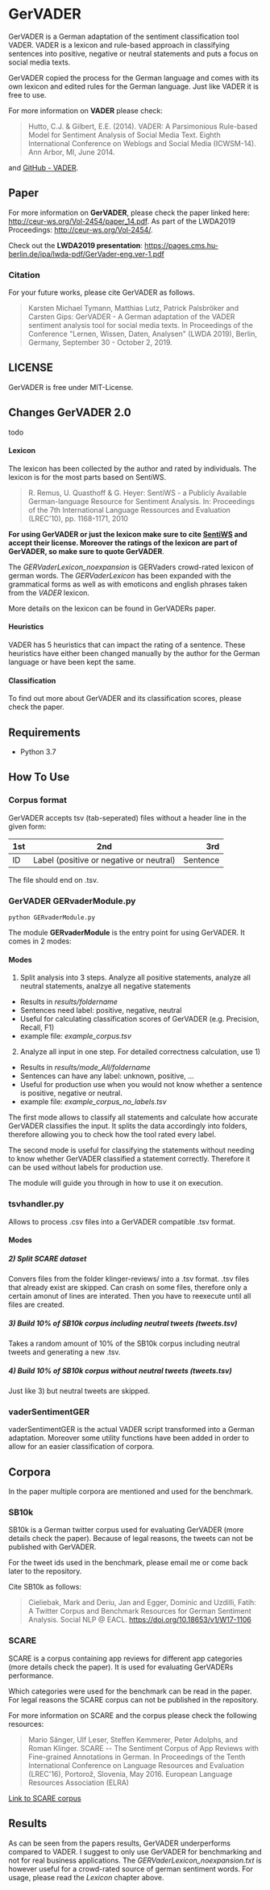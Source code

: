 # GerVADER

GerVADER is a German adaptation of the sentiment classification tool VADER. VADER is a lexicon and rule-based approach in classifying sentences into positive, negative or neutral statements and puts a focus on social media texts.

GerVADER copied the process for the German language and comes with its own lexicon and edited rules for the German language. Just like VADER it is free to use.

For more information on **VADER** please check:
> Hutto, C.J. & Gilbert, E.E. (2014). VADER: A Parsimonious Rule-based Model for Sentiment Analysis of Social Media Text. Eighth International Conference on Weblogs and Social Media (ICWSM-14). Ann Arbor, MI, June 2014.

and [GitHub - VADER](https://github.com/cjhutto/vaderSentiment).

## Paper

For more information on **GerVADER**, please check the paper linked here: http://ceur-ws.org/Vol-2454/paper_14.pdf. As part of the LWDA2019 Proceedings: http://ceur-ws.org/Vol-2454/.

Check out the **LWDA2019 presentation**: https://pages.cms.hu-berlin.de/ipa/lwda-pdf/GerVader-eng.ver-1.pdf

### Citation

For your future works, please cite GerVADER as follows.

> Karsten Michael Tymann, Matthias Lutz, Patrick Palsbröker and Carsten Gips: GerVADER - A German adaptation of the VADER sentiment analysis tool for social media texts. In Proceedings of the Conference "Lernen, Wissen, Daten, Analysen" (LWDA 2019), Berlin, Germany, September 30 - October 2, 2019.

## LICENSE

GerVADER is free under MIT-License.

## Changes GerVADER 2.0

todo

#### Lexicon

The lexicon has been collected by the author and rated by individuals. The lexicon is for the most parts based on SentiWS.

> R. Remus, U. Quasthoff & G. Heyer: SentiWS - a Publicly Available German-language Resource for Sentiment Analysis.
In: Proceedings of the 7th International Language Ressources and Evaluation (LREC'10), pp. 1168-1171, 2010

**For using GerVADER or just the lexicon make sure to cite [SentiWS](http://wortschatz.uni-leipzig.de/de/download) and accept their license. Moreover the ratings of the lexicon are part of GerVADER, so make sure to quote GerVADER**.

The *GERVaderLexicon_noexpansion* is GERVaders crowd-rated lexicon of german words. The *GERVaderLexicon* has been expanded with the grammatical forms as well as with emoticons and english phrases taken from the *VADER* lexicon. 

More details on the lexicon can be found in GerVADERs paper.

#### Heuristics

VADER has 5 heuristics that can impact the rating of a sentence. These heuristics have either been changed manually by the author for the German language or have been kept the same.

#### Classification

To find out more about GerVADER and its classification scores, please check the paper.

## Requirements
- Python 3.7

## How To Use

### Corpus format

GerVADER accepts tsv (tab-seperated) files without a header line in the given form:

| 1st        | 2nd           | 3rd  |
| ------------- |:-------------:| -----:|
| ID    | Label (positive or negative or neutral) | Sentence |

The file should end on .tsv.

### GerVADER GERvaderModule.py

    python GERvaderModule.py

The module **GERvaderModule** is the entry point for using GerVADER. It comes in 2 modes:

#### Modes

1. Split analysis into 3 steps. Analyze all positive statements, analyze all neutral statements, analzye all negative statements
  - Results in *results/foldername*
  - Sentences need label: positive, negative, neutral
  - Useful for calculating classification scores of GerVADER (e.g. Precision, Recall, F1)
  - example file: *example_corpus.tsv*
2. Analyze all input in one step. For detailed correctness calculation, use 1)
  - Results in *results/mode_All/foldername*
  - Sentences can have any label: unknown, positive, ...
  - Useful for production use when you would not know whether a sentence is positive, negative or neutral.
  - example file: *example_corpus_no_labels.tsv*

The first mode allows to classify all statements and calculate how accurate GerVADER classifies the input. It splits the data accordingly into folders, therefore allowing you to check how the tool rated every label.

The second mode is useful for classifying the statements without needing to know whether GerVADER classified a statement correctly. Therefore it can be used without labels for production use.

The module will guide you through in how to use it on execution.

### tsvhandler.py

Allows to process .csv files into a GerVADER compatible .tsv format.

#### Modes

##### 2) Split SCARE dataset

Convers files from the folder klinger-reviews/ into a .tsv format. .tsv files that already exist are skipped. Can crash on some files, therefore only a certain amonut of lines are interated. Then you have to reexecute until all files are created.

##### 3) Build 10% of SB10k corpus including neutral tweets (tweets.tsv)

Takes a random amount of 10% of the SB10k corpus including neutral tweets and generating a new .tsv.

##### 4) Build 10% of SB10k corpus without neutral tweets (tweets.tsv)

Just like 3) but neutral tweets are skipped.

### vaderSentimentGER

vaderSentimentGER is the actual VADER script transformed into a German adaptation. Moreover some utility functions have been added in order to allow for an easier classification of corpora.

## Corpora

In the paper multiple corpora are mentioned and used for the benchmark.

### SB10k

SB10k is a German twitter corpus used for evaluating GerVADER (more details check the paper). Because of legal reasons, the tweets can not be published with GerVADER.

For the tweet ids used in the benchmark, please email me or come back later to the repository.

Cite SB10k as follows:

>Cieliebak, Mark and Deriu, Jan and Egger, Dominic and Uzdilli, Fatih: A Twitter
Corpus and Benchmark Resources for German Sentiment Analysis. Social NLP @
EACL. https://doi.org/10.18653/v1/W17-1106

### SCARE

SCARE is a corpus containing app reviews for different app categories (more details check the paper). It is used for evaluating GerVADERs performance.

Which categories were used for the benchmark can be read in the paper. For legal reasons the SCARE corpus can not be published in the repository.

For more information on SCARE and the corpus please check the following resources:

>Mario Sänger, Ulf Leser, Steffen Kemmerer, Peter Adolphs, and Roman Klinger. SCARE -- The Sentiment Corpus of App Reviews with Fine-grained Annotations in German. In Proceedings of the Tenth International Conference on Language Resources and Evaluation (LREC'16), Portorož, Slovenia, May 2016. European Language Resources Association (ELRA)

[Link to SCARE corpus](http://www.romanklinger.de/scare/)

## Results

As can be seen from the papers results, GerVADER underperforms compared to VADER. I suggest to only use GerVADER for benchmarking and not for real business applications.
The *GERVaderLexicon_noexpansion.txt* is however useful for a crowd-rated source of german sentiment words. For usage, please read the *Lexicon* chapter above.
